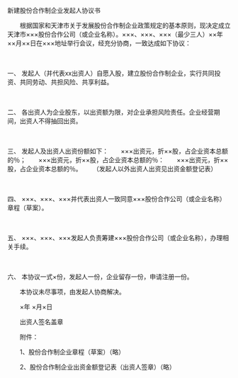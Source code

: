 



新建股份合作制企业发起人协议书



 

　　根据国家和天津市关于发展股份合作制企业政策规定的基本原则，现决定成立天津市×××股份合作公司（或企业名称）。×××、×××、×××（最少三人）××年××月××日在×××地址举行会议，经充分协商，一致达成如下协议：

　　

一、
发起人（并代表xx出资人）自愿入股，建立股份合作制企业，实行共同投资、共同劳动、共担风险、共享利益。

　　

二、
各出资人为企业股东，以出资额为限，对企业承担风险责任。企业经营期间，出资人不得抽回出资。

　　

三、
发起人及出资人出资份额如下：　　×××出资元，折××股，占企业资本总额的％；　　×××出资元，折××股，占企业资本总额的％：　　×××出资元，折××股，占企业资本总额的％。　　 （发起人以外出资人出资见出资金额登记表）

　　

四、
×××、×××、×××并代表出资人一致同意×××股份合作公司（或企业名称）章程（草案）。

　　

五、
×××、×××、×××发起人负责筹建×××股份合作公司（或企业名称），办理相关手续。

　　

六、
本协议一式×份，发起人一份，企业留存一份，申请注册一份。　　

　　本协议未尽事项，由发起人协商解决。　　

　　×年 ×月×日

　　出资人签名盖章　　

　　附件：

　　1、股份合作制企业章程（草案）（略）　　

　　2、股份合作制企业出资金额登记表（出资人签章）（略）